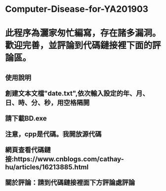 # Computer-Disease-for-YA201903
<h1>此程序為灑家匆忙編寫，存在諸多漏洞。歡迎完善，並評論到代碼鏈接裡下面的評論區。
<h2>使用說明
<p>創建文本文檔"date.txt",依次輸入設定的年、月、日、時、分、秒，用空格隔開
<p>請下載BD.exe
<p>注意，cpp是代碼。我開放源代碼
<p>網頁查看代碼鏈接:https://www.cnblogs.com/cathay-hu/articles/16213885.html
<p>關於評論：請到代碼鏈接裡面下方評論處評論
